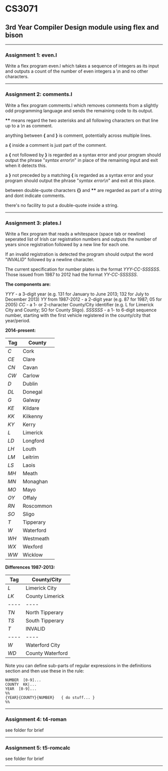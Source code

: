 # CS3071

## 3rd Year Compiler Design module using flex and bison

___

### Assignment 1: even.l

Write a flex program even.l which takes a sequence of integers as its input and outputs a count of the number of even integers a \n and no other characters.

___

### Assignment 2: comments.l

Write a flex program comments.l which removes comments from a slightly odd programming language and sends the remaining code to its output.

__**__ means regard the two asterisks and all following characters on that line up to a *\\n* as comment.

anything between **{** and **}** is comment, potentially across multiple lines.

a **{** inside a comment is just part of the comment.

a **{** not followed by **}** is regarded as a syntax error and your program should output the phrase "*syntax error\n*" in place of the remaining input and exit when it detects this.

a **}** not preceded by a matching **{** is regarded as a syntax error and your program should output the phrase "*syntax error\n*" and exit at this place.

between double-quote characters **{}** and __**__ are regarded as part of a string and dont indicate comments.

there's no facility to put a double-quote inside a string.

___

### Assignment 3: plates.l

Write a flex program that reads a whitespace (space tab or newline) seperated list of Irish car registration numbers and outputs the number of years since registration followed by a new line for each one.

If an invalid registration is detected the program should output the word "*INVALID*" followed by a newline character.

The current specification for number plates is the format *YYY-CC-SSSSSS*. Those issued from 1987 to 2012 had the format *YY-CC-SSSSSS*.

**The components are:**

*YYY* - a 3-digit year (e.g. 131 for January to June 2013; 132 for July to December 2013)
*YY* from 1987-2012 - a 2-digit year (e.g. 87 for 1987; 05 for 2005)
*CC* - a 1- or 2-character County/City identifier (e.g. L for Limerick City and County; SO for County Sligo).
*SSSSSS* - a 1- to 6-digit sequence number, starting with the first vehicle registered in the county/city that year/period.

**2014-present:**

Tag  | County
---- | ----
*C*  | Cork 	
*CE* | Clare 	
*CN* | Cavan 	
*CW* | Carlow 	
*D*  | Dublin
*DL* | Donegal
*G*  | Galway 	
*KE* | Kildare 	
*KK* | Kilkenny 	
*KY* | Kerry 	
*L*  | Limerick
*LD* | Longford
*LH* | Louth 	
*LM* | Leitrim
*LS* | Laois 	
*MH* | Meath
*MN* | Monaghan 	
*MO* | Mayo
*OY* | Offaly 	
*RN* | Roscommon 	
*SO* | Sligo 	
*T*  | Tipperary 	
*W*  | Waterford 	
*WH* | Westmeath 	
*WX* | Wexford 	
*WW* | Wicklow

**Differences 1987-2013:**

Tag  | County/City
---- | ----
*L*  | Limerick City
*LK* | County Limerick
---- | ----
*TN* | North Tipperary
*TS* | South Tipperary
*T*  | INVALID
---- | ----
*W*  | Waterford City
*WD* | County Waterford

Note you can define sub-parts of regular expressions in the definitions section and then use these in the rule:

```
NUMBER  [0-9]...
COUNTY  KK|...
YEAR  [0-9]...
%%
{YEAR}{COUNTY}{NUMBER}   { do stuff... }
%%
```

___

### Assignment 4: t4-roman

see folder for brief

___

### Assignment 5: t5-romcalc

see folder for brief

___
